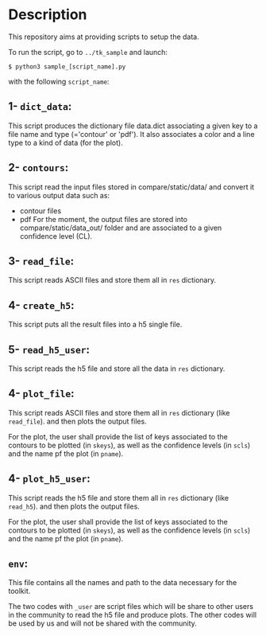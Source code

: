 # Description 

This repository aims at providing scripts to setup the data.

To run the script, go to `../tk_sample` and launch:

`$ python3 sample_[script_name].py`

with the following `script_name`:

## 1- `dict_data`:

This script produces the dictionary file data.dict associating a given key to a file name and type (='contour' or 'pdf').
It also associates a color and a line type to a kind of data (for the plot).

## 2- `contours`:

This script read the input files stored in compare/static/data/ and convert it to various output data such as:
  - contour files
  - pdf
For the moment, the output files are stored into compare/static/data_out/ folder and are associated to a given confidence level (CL).

## 3- `read_file`:
  
This script reads ASCII files and store them all in `res` dictionary.  
  
## 4- `create_h5`:

This script puts all the result files into a h5 single file.

## 5- `read_h5_user`:

This script reads the h5 file and store all the data in `res` dictionary.  

## 4- `plot_file`:

This script reads ASCII files and store them all in `res` dictionary (like `read_file`).
and then plots the output files.

For the plot, the user shall provide the list of keys associated to the contours to be plotted (in `skeys`), as well as the confidence levels (in `scls`) and the name pf the plot (in `pname`).


## 4- `plot_h5_user`:

This script reads the h5 file and store them all in `res` dictionary (like `read_h5`).
and then plots the output files.

For the plot, the user shall provide the list of keys associated to the contours to be plotted (in `skeys`), as well as the confidence levels (in `scls`) and the name pf the plot (in `pname`).

## `env`:

This file contains all the names and path to the data necessary for the toolkit.

The two codes with `_user` are script files which will be share to other users in the community to read the h5 file and produce plots. The other codes will be used by us and will not be shared with the community.